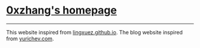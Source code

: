 # [0xzhang's homepage](https://0xzhang.github.io)
------


This website inspired from [lingxuez.github.io](https://github.com/lingxuez/lingxuez.github.io).
The blog website inspired from [yurichev.com](https://yurichev.com/).